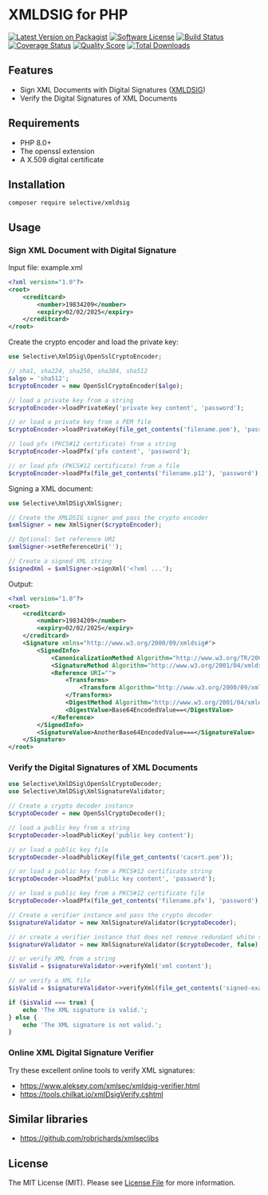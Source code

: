 # XMLDSIG for PHP

[![Latest Version on Packagist](https://img.shields.io/github/release/selective-php/xmldsig.svg)](https://packagist.org/packages/selective/xmldsig)
[![Software License](https://img.shields.io/badge/license-MIT-brightgreen.svg)](LICENSE)
[![Build Status](https://github.com/selective-php/xmldsig/workflows/build/badge.svg)](https://github.com/selective-php/xmldsig/actions)
[![Coverage Status](https://img.shields.io/scrutinizer/coverage/g/selective-php/xmldsig.svg)](https://scrutinizer-ci.com/g/selective-php/xmldsig/code-structure)
[![Quality Score](https://img.shields.io/scrutinizer/quality/g/selective-php/xmldsig.svg)](https://scrutinizer-ci.com/g/selective-php/xmldsig/?branch=master)
[![Total Downloads](https://img.shields.io/packagist/dt/selective/xmldsig.svg)](https://packagist.org/packages/selective/xmldsig/stats)

## Features

* Sign XML Documents with Digital Signatures ([XMLDSIG](https://www.w3.org/TR/xmldsig-core/))
* Verify the Digital Signatures of XML Documents

## Requirements

* PHP 8.0+
* The openssl extension
* A X.509 digital certificate

## Installation

```
composer require selective/xmldsig
```

## Usage

### Sign XML Document with Digital Signature

Input file: example.xml

```xml
<?xml version="1.0"?>
<root>
    <creditcard>
        <number>19834209</number>
        <expiry>02/02/2025</expiry>
    </creditcard>
</root>
```

Create the crypto encoder and load the private key:

```php
use Selective\XmlDSig\OpenSslCryptoEncoder;

// sha1, sha224, sha256, sha384, sha512
$algo = 'sha512';
$cryptoEncoder = new OpenSslCryptoEncoder($algo);

// load a private key from a string
$cryptoEncoder->loadPrivateKey('private key content', 'password');

// or load a private key from a PEM file
$cryptoEncoder->loadPrivateKey(file_get_contents('filename.pem'), 'password');

// load pfx (PKCS#12 certificate) from a string
$cryptoEncoder->loadPfx('pfx content', 'password');

// or load pfx (PKCS#12 certificate) from a file
$cryptoEncoder->loadPfx(file_get_contents('filename.p12'), 'password');
```

Signing a XML document:

```php
use Selective\XmlDSig\XmlSigner;

// Create the XMLDSIG signer and pass the crypto encoder
$xmlSigner = new XmlSigner($cryptoEncoder);

// Optional: Set reference URI
$xmlSigner->setReferenceUri('');

// Create a signed XML string
$signedXml = $xmlSigner->signXml('<?xml ...');
```

Output:

```xml
<?xml version="1.0"?>
<root>
    <creditcard>
        <number>19834209</number>
        <expiry>02/02/2025</expiry>
    </creditcard>
    <Signature xmlns="http://www.w3.org/2000/09/xmldsig#">
        <SignedInfo>
            <CanonicalizationMethod Algorithm="http://www.w3.org/TR/2001/REC-xml-c14n-20010315"/>
            <SignatureMethod Algorithm="http://www.w3.org/2001/04/xmldsig-more#rsa-sha512"/>
            <Reference URI="">
                <Transforms>
                    <Transform Algorithm="http://www.w3.org/2000/09/xmldsig#enveloped-signature"/>
                </Transforms>
                <DigestMethod Algorithm="http://www.w3.org/2001/04/xmlenc#sha512"/>
                <DigestValue>Base64EncodedValue==</DigestValue>
            </Reference>
        </SignedInfo>
        <SignatureValue>AnotherBase64EncodedValue===</SignatureValue>
    </Signature>
</root>
```

### Verify the Digital Signatures of XML Documents

```php
use Selective\XmlDSig\OpenSslCryptoDecoder;
use Selective\XmlDSig\XmlSignatureValidator;

// Create a crypto decoder instance
$cryptoDecoder = new OpenSslCryptoDecoder();

// load a public key from a string
$cryptoDecoder->loadPublicKey('public key content');

// or load a public key file
$cryptoDecoder->loadPublicKey(file_get_contents('cacert.pem'));

// or load a public key from a PKCS#12 certificate string
$cryptoDecoder->loadPfx('public key content', 'password');

// or load a public key from a PKCS#12 certificate file
$cryptoDecoder->loadPfx(file_get_contents('filename.pfx'), 'password');
```

```php
// Create a verifier instance and pass the crypto decoder
$signatureValidator = new XmlSignatureValidator($cryptoDecoder);

// or create a verifier instance that does not remove redundant white spaces
$signatureValidator = new XmlSignatureValidator($cryptoDecoder, false);
```

```php
// or verify XML from a string
$isValid = $signatureValidator->verifyXml('xml content');

// or verify a XML file
$isValid = $signatureValidator->verifyXml(file_get_contents('signed-example.xml'));

if ($isValid === true) {
    echo 'The XML signature is valid.';
} else {
    echo 'The XML signature is not valid.';
}
```

### Online XML Digital Signature Verifier

Try these excellent online tools to verify XML signatures:

* <https://www.aleksey.com/xmlsec/xmldsig-verifier.html>
* <https://tools.chilkat.io/xmlDsigVerify.cshtml>

## Similar libraries

* <https://github.com/robrichards/xmlseclibs>

## License

The MIT License (MIT). Please see [License File](LICENSE) for more information.
